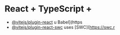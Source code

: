 # React + TypeScript + 

- [@vitejs/plugin-react](htps://github.com/vitejs/vite-plugin-rect/blob/main/packages/plugin-react/README.md) u Babel](https
- [@vitejs/plugin-react-swc](https://github.com/vitejs/vite-plugin-react-swc) uses [SWC](https://swc.r

